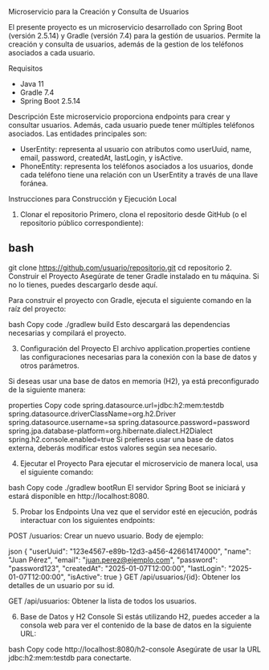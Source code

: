 Microservicio para la Creación y Consulta de Usuarios

El presente proyecto es un microservicio desarrollado con Spring Boot (versión 2.5.14) y Gradle (versión 7.4) para la gestión de usuarios. Permite la creación y consulta de usuarios, además de la gestion de los teléfonos asociados a cada usuario.

Requisitos 
* Java 11 
* Gradle 7.4
* Spring Boot 2.5.14

Descripción
Este microservicio proporciona endpoints para crear y consultar usuarios. Además, cada usuario puede tener múltiples teléfonos asociados. Las entidades principales son:

* UserEntity: representa al usuario con atributos como userUuid, name, email, password, createdAt, lastLogin, y isActive.
* PhoneEntity: representa los teléfonos asociados a los usuarios, donde cada teléfono tiene una relación con un UserEntity a través de una llave foránea.

Instrucciones para Construcción y Ejecución Local
1. Clonar el repositorio
Primero, clona el repositorio desde GitHub (o el repositorio público correspondiente):

## bash
git clone https://github.com/usuario/repositorio.git
cd repositorio
2. Construir el Proyecto
Asegúrate de tener Gradle instalado en tu máquina. Si no lo tienes, puedes descargarlo desde aquí.

Para construir el proyecto con Gradle, ejecuta el siguiente comando en la raíz del proyecto:

bash
Copy code
./gradlew build
Esto descargará las dependencias necesarias y compilará el proyecto.

3. Configuración del Proyecto
El archivo application.properties contiene las configuraciones necesarias para la conexión con la base de datos y otros parámetros.

Si deseas usar una base de datos en memoria (H2), ya está preconfigurado de la siguiente manera:

properties
Copy code
spring.datasource.url=jdbc:h2:mem:testdb
spring.datasource.driverClassName=org.h2.Driver
spring.datasource.username=sa
spring.datasource.password=password
spring.jpa.database-platform=org.hibernate.dialect.H2Dialect
spring.h2.console.enabled=true
Si prefieres usar una base de datos externa, deberás modificar estos valores según sea necesario.

4. Ejecutar el Proyecto
Para ejecutar el microservicio de manera local, usa el siguiente comando:

bash
Copy code
./gradlew bootRun
El servidor Spring Boot se iniciará y estará disponible en http://localhost:8080.

5. Probar los Endpoints
Una vez que el servidor esté en ejecución, podrás interactuar con los siguientes endpoints:

POST /usuarios: Crear un nuevo usuario.
Body de ejemplo:

json
{
  "userUuid": "123e4567-e89b-12d3-a456-426614174000",
  "name": "Juan Pérez",
  "email": "juan.perez@ejemplo.com",
  "password": "password123",
  "createdAt": "2025-01-07T12:00:00",
  "lastLogin": "2025-01-07T12:00:00",
  "isActive": true
}
GET /api/usuarios/{id}: Obtener los detalles de un usuario por su id.

GET /api/usuarios: Obtener la lista de todos los usuarios.

6. Base de Datos y H2 Console
Si estás utilizando H2, puedes acceder a la consola web para ver el contenido de la base de datos en la siguiente URL:

bash
Copy code
http://localhost:8080/h2-console
Asegúrate de usar la URL jdbc:h2:mem:testdb para conectarte.